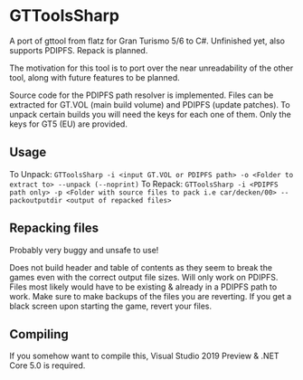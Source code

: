 # GTToolsSharp
A port of gttool from flatz for Gran Turismo 5/6 to C#. Unfinished yet, also supports PDIPFS. Repack is planned.

The motivation for this tool is to port over the near unreadability of the other tool, along with future features to be planned.

Source code for the PDIPFS path resolver is implemented. Files can be extracted for GT.VOL (main build volume) and PDIPFS (update patches).
To unpack certain builds you will need the keys for each one of them. Only the keys for GT5 (EU) are provided.

## Usage
To Unpack: `GTToolsSharp -i <input GT.VOL or PDIPFS path> -o <Folder to extract to> --unpack (--noprint)`
To Repack: `GTToolsSharp -i <PDIPFS path only> -p <Folder with source files to pack i.e car/decken/00> --packoutputdir <output of repacked files>`

## Repacking files
Probably very buggy and unsafe to use!

Does not build header and table of contents as they seem to break the games even with the correct output file sizes.
Will only work on PDIPFS. Files most likely would have to be existing & already in a PDIPFS path to work.
Make sure to make backups of the files you are reverting. If you get a black screen upon starting the game, revert your files.

## Compiling
If you somehow want to compile this, Visual Studio 2019 Preview & .NET Core 5.0 is required.



